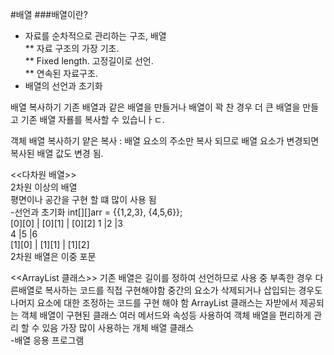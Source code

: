 #배열
###배열이란?
* 자료를 순차적으로 관리하는 구조, 배열  
** 자료 구조의 가장 기초.  
** Fixed length. 고정길이로 선언.  
** 연속된 자료구조.  
* 배열의 선언과 초기화  

배열 복사하기
기존 배열과 같은 배열을 만들거나 배열이 꽉 찬 경우 더 큰 배열을 만들고 기존 배열 자룔를 복사할 수 있습니ㅏㄷ.

객체 배열 복사하기
얕은 복사 : 배열 요소의 주소만 복사 되므로 배열 요소가 변경되면 복사된 배열 값도 변경 됨.

<<다차원 배열>>  
2차원 이상의 배열  
평면이나 공간을 구현 할 떄 많이 사용 됨  
-선언과 초기화
int[][]arr = {{1,2,3}, {4,5,6}};  
[0][0] | [0][1] | [0][2]
1      |2       |3  
4      |5       |6  
[1][0] | [1][1] | [1][2]  
2차원 배열은 이중 포문  


<<ArrayList 클래스>>
기존 배열은 길이를 정하여 선언하므로 사용 중 부족한 경우 다른배열로
복사하는 코드를 직접 구현해야함
중간의 요소가 삭제되거나 삽입되는 경우도 나머지 요소에 대한 조정하는 코드를 구현 해야 함
ArrayList 클래스는 자받에서 제공되는 객체 배열이 구현된 클래스
여러 메서드와 속성등 사용하여 객체 배열을 편리하게 관리 할 수 있음
가장 많이 사용하는 개체 배열 클래스  
-배열 응용 프로그램


